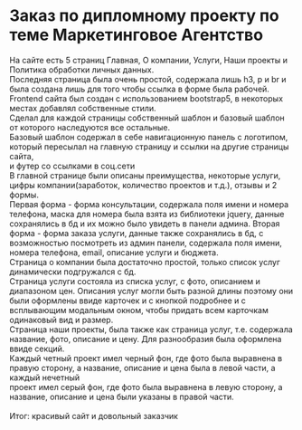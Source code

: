 # Заказ по дипломному проекту по теме Маркетинговое Агентство
На сайте есть 5 страниц Главная, О компании, Услуги, Наши проекты и Политика обработки личных данных. <br>
Последняя страница была очень простой, содержала лишь h3, p и br и была создана лишь для того чтобы ссылка в форме была рабочей. <br>
Frontend сайта был создан с использованием bootstrap5, в некоторых местах добавлял собственные стили. <br>
Сделал для каждой страницы собственный шаблон и базовый шаблон от которого наследуются все остальные. <br>
Базовый шаблон содержал в себе навигационную панель с логотипом, который пересылал на главную страницу и ссылки на другие страницы сайта, <br>
и футер со ссылками в соц.сети <br>
В главной странице были описаны преимущества, некоторые услуги, цифры компании(заработок, количество проектов и т.д.), отзывы и 2 формы. <br>
Первая форма - форма консультации, содержала поля имени и номера телефона, маска для номера была взята из библиотеки jquery, данные <br>
сохранялись в бд и их можно было увидеть в панели админа. Вторая форма - форма заказа услуги, данные также сохранялись в бд, с <br>
возможностью посмотреть из админ панели, содержала поля имени, номера телефона, email, описание услуги и бюджета. <br>
Страница о компании была достаточно простой, только список услуг динамически подгружался с бд. <br>
Страница услуги состояла из списка услуг, с фото, описанием и диапазоном цен. Описания услуг могли быть разной длины поэтому они <br> 
были оформлены ввиде карточек и с кнопкой подробнее и с всплывающим модальным окном, чтобы придать всем карточкам одинаковый вид и размер. <br>
Страница наши проекты, была также как страница услуг, т.е. содержала название, фото, описание и цену. Для разнообразия была оформлена ввиде секций. <br> 
Каждый четный проект имел черный фон, где фото была выравнена в правую сторону, а название, описание и цена была в левой части, а каждый нечетный <br>
проект имел серый фон, где фото была выравнена в левую сторону, а название, описание и цена были указаны в правой части. <br>
<br>
Итог: красивый сайт и довольный заказчик
